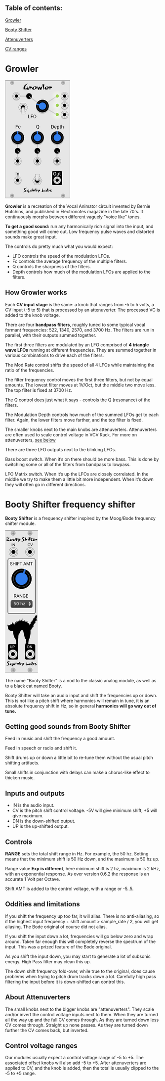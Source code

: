 ## Table of contents:
[Growler](#growler)

[Booty Shifter](#shifter)

[Attenuverters](#atten)

[CV ranges](#cv)
# Growler
![vocal animator image](./growler.jpg) 

**Growler** is a recreation of the Vocal Animator circuit invented by Bernie Hutchins, and published in Electronotes magazine in the late 70's. It continuously morphs between different vaguely "voice like" tones.

**To get a good sound:** run any harmonically rich signal into the input, and something good will come out. Low frequency pulse waves and distorted sounds make great input.

The controls do pretty much what you would expect:
* LFO controls the speed of the modulation LFOs.
* Fc controls the average frequency of the multiple filters.
* Q controls the sharpness of the filters.
* Depth controls how much of the modulation LFOs are applied to the filters.

## How Growler works
Each **CV input stage** is the same: a knob that ranges from -5 to 5 volts, a CV input (-5 to 5) that is processed by an attenuverter. The processed VC is added to the knob voltage.

There are four **bandpass filters**, roughly tuned to some typical vocal formant frequencies: 522, 1340, 2570, and 3700 Hz. The filters are run in parallel, with their outputs summed together.

The first three filters are modulated by an LFO comprised of **4 triangle wave LFOs** running at different frequencies. They are summed together in various combinations to drive each of the filters.

The Mod Rate control shifts the speed of all 4 LFOs while maintaining the ratio of the frequencies.

The filter frequency control moves the first three filters, but not by equal amounts. The lowest filter moves at 1V/Oct, but the middle two move less. The top filter is fixed at 3700 Hz.

The Q control does just what it says - controls the Q (resonance) of the filters.

The Modulation Depth controls how much of the summed LFOs get to each filter. Again, the lower filters move farther, and the top filter is fixed.

The smaller knobs next to the main knobs are attenuverters. Attenuverters are often used to scale control voltage in VCV Rack. For more on attenuverters, [see below](#atten)


There are three LFO outputs next to the blinking LFOs. 

Bass boost switch. When it’s on there should be more bass. This is done by switching some or all of the filters from bandpass to lowpass.


LFO Matrix switch. When it’s up the LFOs are closely correlated. In the middle we try to make them a little bit more independent. When it’s down they will often go in different directions.

# Booty Shifter frequency shifter <a name="shifter"></a>
**Booty Shifter** is a frequency shifter inspired by the Moog/Bode frequency shifter module.

![boooty shifter image](./booty-shifter.png)

The name "Booty Shifter" is a nod to the classic analog module, as well as to a black cat named Booty.

Booty Shifter  will take an audio input and shift the frequencies up or down. This is not like a pitch shift where harmonics will remain in tune, it is an absolute frequency shift in Hz, so in general **harmonics will go way out of tune.**
## Getting good sounds from Booty Shifter
Feed in music and shift the frequency a good amount.

Feed in speech or radio and shift it.

Shift drums up or down a little bit to re-tune them without the usual pitch shifting artifacts.

Small shifts in conjunction with delays can make a chorus-like effect to thicken music.
## Inputs and outputs
* IN is the audio input.
* CV is the pitch shift control voltage. -5V will give minimum shift, +5 will give maximum.
* DN is the down-shifted output.
* UP is the up-shifted output.

## Controls
**RANGE** sets the total shift range in Hz. For example, the 50 hz. Setting means that the minimum shift is 50 Hz down, and the maximum is 50 hz up.

Range value **Exp is different**, here minimum shift is 2 hz, maximum is 2 kHz, with an exponential response. As over version 0.6.2 the response is an accurate 1 Volt per Octave.

Shift AMT is added to the control voltage, with a range or -5..5.
## Oddities and limitations
If you shift the frequency up too far, it will alias. There is no anti-aliasing, so if the highest input frequency + shift amount > sample_rate / 2, you will get aliasing. The Bode original of course did not alias.

If you shift the input down a lot, frequencies will go below zero and wrap around. Taken far enough this will completely reverse the spectrum of the input. This was a prized feature of the Bode original.

As you shift the input down, you may start to generate a lot of subsonic energy. High Pass filter may clean this up.

The down shift frequency fold-over, while true to the original, does cause problems when trying to pitch drum tracks down a lot. Carefully high pass filtering the input before it is down-shifted can control this.

## About Attenuverters <a name="atten"></a>

The small knobs next to the bigger knobs are "attenuverters".  They scale and/or invert the control voltage inputs next to them. When they are turned all the way up and the full CV comes through. As they are turned down less CV comes through. Straight up none passes. As they are turned down further the CV comes back, but inverted.

## Control voltage ranges <a name="cv"></a>

Our modules usually expect a control voltage range of -5 to +5. The associated offset knobs will also add -5 to +5. After attenuverters are applied to CV, and the knob is added, then the total is usually clipped to the -5 to +5 range.




